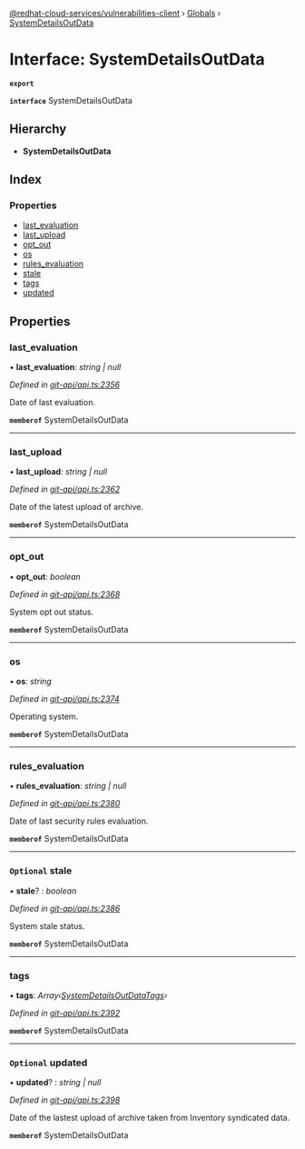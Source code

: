 [@redhat-cloud-services/vulnerabilities-client](../README.md) › [Globals](../globals.md) › [SystemDetailsOutData](systemdetailsoutdata.md)

# Interface: SystemDetailsOutData

**`export`** 

**`interface`** SystemDetailsOutData

## Hierarchy

* **SystemDetailsOutData**

## Index

### Properties

* [last_evaluation](systemdetailsoutdata.md#last_evaluation)
* [last_upload](systemdetailsoutdata.md#last_upload)
* [opt_out](systemdetailsoutdata.md#opt_out)
* [os](systemdetailsoutdata.md#os)
* [rules_evaluation](systemdetailsoutdata.md#rules_evaluation)
* [stale](systemdetailsoutdata.md#optional-stale)
* [tags](systemdetailsoutdata.md#tags)
* [updated](systemdetailsoutdata.md#optional-updated)

## Properties

###  last_evaluation

• **last_evaluation**: *string | null*

*Defined in [git-api/api.ts:2356](https://github.com/RedHatInsights/javascript-clients/blob/master/packages/vulnerabilities/git-api/api.ts#L2356)*

Date of last evaluation.

**`memberof`** SystemDetailsOutData

___

###  last_upload

• **last_upload**: *string | null*

*Defined in [git-api/api.ts:2362](https://github.com/RedHatInsights/javascript-clients/blob/master/packages/vulnerabilities/git-api/api.ts#L2362)*

Date of the latest upload of archive.

**`memberof`** SystemDetailsOutData

___

###  opt_out

• **opt_out**: *boolean*

*Defined in [git-api/api.ts:2368](https://github.com/RedHatInsights/javascript-clients/blob/master/packages/vulnerabilities/git-api/api.ts#L2368)*

System opt out status.

**`memberof`** SystemDetailsOutData

___

###  os

• **os**: *string*

*Defined in [git-api/api.ts:2374](https://github.com/RedHatInsights/javascript-clients/blob/master/packages/vulnerabilities/git-api/api.ts#L2374)*

Operating system.

**`memberof`** SystemDetailsOutData

___

###  rules_evaluation

• **rules_evaluation**: *string | null*

*Defined in [git-api/api.ts:2380](https://github.com/RedHatInsights/javascript-clients/blob/master/packages/vulnerabilities/git-api/api.ts#L2380)*

Date of last security rules evaluation.

**`memberof`** SystemDetailsOutData

___

### `Optional` stale

• **stale**? : *boolean*

*Defined in [git-api/api.ts:2386](https://github.com/RedHatInsights/javascript-clients/blob/master/packages/vulnerabilities/git-api/api.ts#L2386)*

System stale status.

**`memberof`** SystemDetailsOutData

___

###  tags

• **tags**: *Array‹[SystemDetailsOutDataTags](systemdetailsoutdatatags.md)›*

*Defined in [git-api/api.ts:2392](https://github.com/RedHatInsights/javascript-clients/blob/master/packages/vulnerabilities/git-api/api.ts#L2392)*

**`memberof`** SystemDetailsOutData

___

### `Optional` updated

• **updated**? : *string | null*

*Defined in [git-api/api.ts:2398](https://github.com/RedHatInsights/javascript-clients/blob/master/packages/vulnerabilities/git-api/api.ts#L2398)*

Date of the lastest upload of archive taken from Inventory syndicated data.

**`memberof`** SystemDetailsOutData
